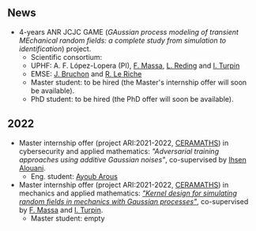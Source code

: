## News
- 4-years ANR JCJC GAME (*GAussian process modeling of transient MEchanical random fields: a complete study from simulation to identification*) project.
    + Scientific consortium:
	+ UPHF: A. F. López-Lopera (PI), [F. Massa](https://www.uphf.fr/lamih/en/membres/massa_franck), [L. Reding](https://www.uphf.fr/ceramaths/membres/reding_lucas) and [I. Turpin](https://www.uphf.fr/ceramaths/en/membres/massa_turpin_isabelle)
	+ EMSE: [J. Bruchon](https://www.emse.fr/~bruchon/index_english.html) and [R. Le Riche](https://www.emse.fr/~leriche/)
    + Master student: to be hired (the Master's internship offer will soon be available).
    + PhD student: to be hired (the PhD offer will soon be available).
## 2022
- Master internship offer (project ARI:2021-2022, [CERAMATHS](https://www.uphf.fr/ceramaths)) in cybersecurity and applied mathematics: *"Adversarial training approaches using additive Gaussian noises"*, co-supervised by [Ihsen Alouani](https://sites.google.com/view/ihsen-alouani).
    + Eng. student: [Ayoub Arous](https://tn.linkedin.com/in/ayoub-arous-29171a196)
- Master internship offer (project ARI:2021-2022, [CERAMATHS](https://www.uphf.fr/ceramaths)) in mechanics and applied mathematics: [*"Kernel design for simulating random fields in mechanics with Gaussian processes"*](https://github.com/anfelopera/anfelopera.github.io/raw/master/funding/master/appel_stage_ceramaths_lamih_2021.pdf), co-supervised by [F. Massa](https://www.uphf.fr/lamih/en/membres/massa_franck) and [I. Turpin](https://www.uphf.fr/ceramaths/en/membres/massa_turpin_isabelle).
    + Master student: empty